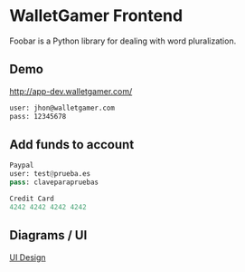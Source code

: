 # WalletGamer Frontend

Foobar is a Python library for dealing with word pluralization.

## Demo

http://app-dev.walletgamer.com/

```bash
user: jhon@walletgamer.com
pass: 12345678
```

## Add funds to account

```python
Paypal
user: test@prueba.es
pass: claveparapruebas

Credit Card
4242 4242 4242 4242
```

## Diagrams / UI 
[UI Design](https://miro.com/welcomeonboard/dWRENWRxZGtTRXdhSE02N1ZlYjhMQW9WVDdNbmJPZGlFQVRLTHlTaVBiclJ4b3RZTUtLWjg3VmZhMEJhaUdPWnwzMDc0NDU3MzQ4NzM4ODc0Mjcz)
